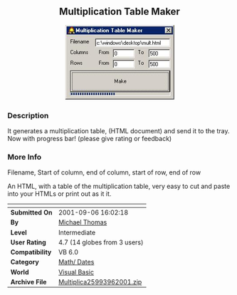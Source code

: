 ﻿<div align="center">

## Multiplication Table Maker

<img src="PIC200196814511307.jpg">
</div>

### Description

It generates a multiplication table, (HTML document) and send it to the tray. Now with progress bar! (please give rating or feedback)
 
### More Info
 
Filename, Start of column, end of column, start of row, end of row

An HTML, with a table of the multiplication table, very easy to cut and paste into your HTMLs or print out as it it.


<span>             |<span>
---                |---
**Submitted On**   |2001-09-06 16:02:18
**By**             |[Michael Thomas](https://github.com/Planet-Source-Code/PSCIndex/blob/master/ByAuthor/michael-thomas.md)
**Level**          |Intermediate
**User Rating**    |4.7 (14 globes from 3 users)
**Compatibility**  |VB 6\.0
**Category**       |[Math/ Dates](https://github.com/Planet-Source-Code/PSCIndex/blob/master/ByCategory/math-dates__1-37.md)
**World**          |[Visual Basic](https://github.com/Planet-Source-Code/PSCIndex/blob/master/ByWorld/visual-basic.md)
**Archive File**   |[Multiplica25993962001\.zip](https://github.com/Planet-Source-Code/michael-thomas-multiplication-table-maker__1-26957/archive/master.zip)








